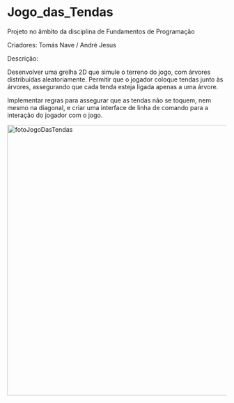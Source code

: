 # Jogo_das_Tendas
Projeto no âmbito da disciplina de Fundamentos de Programação

Criadores: Tomás Nave / André Jesus

Descrição:

Desenvolver uma grelha 2D que simule o terreno do jogo, com árvores distribuídas aleatoriamente. Permitir que o jogador coloque tendas junto às árvores, assegurando que cada tenda esteja ligada apenas a uma árvore.

Implementar regras para assegurar que as tendas não se toquem, nem mesmo na diagonal, e criar uma interface de linha de comando para a interação do jogador com o jogo.

<img width="621" alt="fotoJogoDasTendas" src="https://github.com/TomasNave-a22208623/Jogo_das_Tendas/assets/127102331/5e48193b-fc30-4548-be5d-ac4f42284caf">
